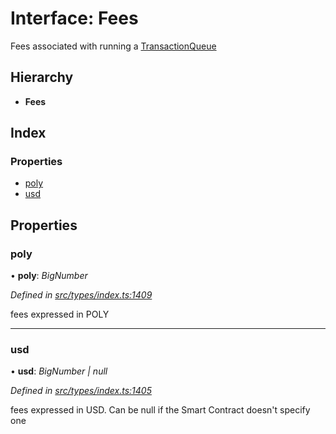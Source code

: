 # Interface: Fees

Fees associated with running a [TransactionQueue](../classes/entities.transactionqueue.md)

## Hierarchy

* **Fees**

## Index

### Properties

* [poly](_types_index_.fees.md#poly)
* [usd](_types_index_.fees.md#usd)

## Properties

###  poly

• **poly**: *BigNumber*

*Defined in [src/types/index.ts:1409](https://github.com/PolymathNetwork/polymath-sdk/blob/454d285/src/types/index.ts#L1409)*

fees expressed in POLY

___

###  usd

• **usd**: *BigNumber | null*

*Defined in [src/types/index.ts:1405](https://github.com/PolymathNetwork/polymath-sdk/blob/454d285/src/types/index.ts#L1405)*

fees expressed in USD. Can be null if the Smart Contract doesn't specify one
